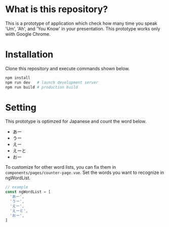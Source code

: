 # What is this repository?
This is a prototype of application which check how many time you speak 'Um', 'Ah', and 'You Know' in your presentation.
This prototype works only wiith Google Chrome.

# Installation
Clone this repository and execute commands shown below.

```sh
npm install
npm run dev   # launch development server
npm run build # production build
```

# Setting
This prototype is optimzed for Japanese and count the word below.

- あー
- うー
- えー
- えーと
- おー

To customize for other word lists, you can fix them in `components/pages/counter-page.vue`.
Set the words you want to recognize in ngWordList.

```js
// example
const ngWordList = [
  'あー',
  'うー',
  'えー',
  'えーと',
  'おー',
]
```
